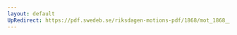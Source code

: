 ```yaml
---
layout: default
UpRedirect: https://pdf.swedeb.se/riksdagen-motions-pdf/1868/mot_1868__ak__00293/mot_1868__ak__00293_002.pdf
---
```

